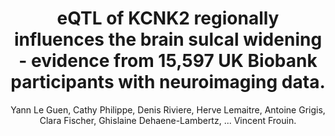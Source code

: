 ---
author: Yann Le Guen, Cathy Philippe, Denis Riviere, Herve Lemaitre, Antoine Grigis, Clara Fischer, Ghislaine Dehaene-Lambertz, ... Vincent Frouin.
title: eQTL of KCNK2 regionally influences the brain sulcal widening - evidence from 15,597 UK Biobank participants with neuroimaging data.
journal: Brain structure \& function
year: 2018
type: article
doi: 10.1007/s00429-018-1808-9
team: yes
---